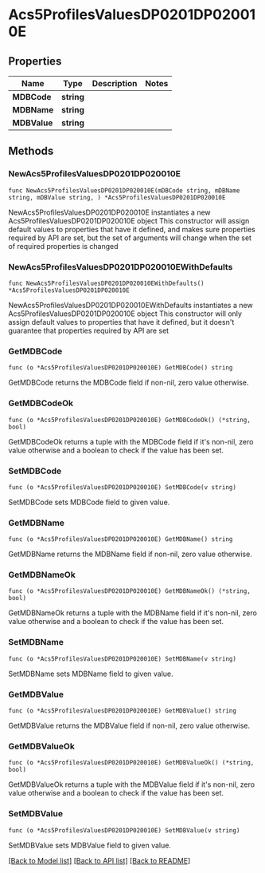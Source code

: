 # Acs5ProfilesValuesDP0201DP020010E

## Properties

Name | Type | Description | Notes
------------ | ------------- | ------------- | -------------
**MDBCode** | **string** |  | 
**MDBName** | **string** |  | 
**MDBValue** | **string** |  | 

## Methods

### NewAcs5ProfilesValuesDP0201DP020010E

`func NewAcs5ProfilesValuesDP0201DP020010E(mDBCode string, mDBName string, mDBValue string, ) *Acs5ProfilesValuesDP0201DP020010E`

NewAcs5ProfilesValuesDP0201DP020010E instantiates a new Acs5ProfilesValuesDP0201DP020010E object
This constructor will assign default values to properties that have it defined,
and makes sure properties required by API are set, but the set of arguments
will change when the set of required properties is changed

### NewAcs5ProfilesValuesDP0201DP020010EWithDefaults

`func NewAcs5ProfilesValuesDP0201DP020010EWithDefaults() *Acs5ProfilesValuesDP0201DP020010E`

NewAcs5ProfilesValuesDP0201DP020010EWithDefaults instantiates a new Acs5ProfilesValuesDP0201DP020010E object
This constructor will only assign default values to properties that have it defined,
but it doesn't guarantee that properties required by API are set

### GetMDBCode

`func (o *Acs5ProfilesValuesDP0201DP020010E) GetMDBCode() string`

GetMDBCode returns the MDBCode field if non-nil, zero value otherwise.

### GetMDBCodeOk

`func (o *Acs5ProfilesValuesDP0201DP020010E) GetMDBCodeOk() (*string, bool)`

GetMDBCodeOk returns a tuple with the MDBCode field if it's non-nil, zero value otherwise
and a boolean to check if the value has been set.

### SetMDBCode

`func (o *Acs5ProfilesValuesDP0201DP020010E) SetMDBCode(v string)`

SetMDBCode sets MDBCode field to given value.


### GetMDBName

`func (o *Acs5ProfilesValuesDP0201DP020010E) GetMDBName() string`

GetMDBName returns the MDBName field if non-nil, zero value otherwise.

### GetMDBNameOk

`func (o *Acs5ProfilesValuesDP0201DP020010E) GetMDBNameOk() (*string, bool)`

GetMDBNameOk returns a tuple with the MDBName field if it's non-nil, zero value otherwise
and a boolean to check if the value has been set.

### SetMDBName

`func (o *Acs5ProfilesValuesDP0201DP020010E) SetMDBName(v string)`

SetMDBName sets MDBName field to given value.


### GetMDBValue

`func (o *Acs5ProfilesValuesDP0201DP020010E) GetMDBValue() string`

GetMDBValue returns the MDBValue field if non-nil, zero value otherwise.

### GetMDBValueOk

`func (o *Acs5ProfilesValuesDP0201DP020010E) GetMDBValueOk() (*string, bool)`

GetMDBValueOk returns a tuple with the MDBValue field if it's non-nil, zero value otherwise
and a boolean to check if the value has been set.

### SetMDBValue

`func (o *Acs5ProfilesValuesDP0201DP020010E) SetMDBValue(v string)`

SetMDBValue sets MDBValue field to given value.



[[Back to Model list]](../README.md#documentation-for-models) [[Back to API list]](../README.md#documentation-for-api-endpoints) [[Back to README]](../README.md)


